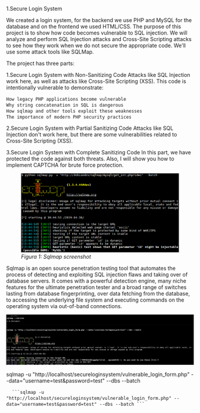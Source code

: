 1.Secure Login System

We created a login system, for the backend we use PHP and MySQL for the database and on the frontend we used HTML/CSS. 
The purpose of this project is to show how code becomes vulnerable to SQL injection.
We will analyze and perform SQL Injection attacks and Cross-Site Scripting attacks to see how they work when we do not secure the appropriate code. 
We'll use some attack tools like SQLMap. 

The project has three parts:

1.Secure Login System with Non-Sanitizing Code
Attacks like SQL Injection work here, as well as attacks like Cross-Site Scripting (XSS).
    This code is intentionally vulnerable to demonstrate:

    How legacy PHP applications become vulnerable
    Why string concatenation in SQL is dangerous
    How sqlmap and other tools exploit these weaknesses
    The importance of modern PHP security practices

2.Secure Login System with Partial Sanitizing Code
Attacks like SQL Injection don't work here, but there are some vulnerabilities related to Cross-Site Scripting (XSS).

3.Secure Login System with Complete Sanitizing Code
In this part, we have protected the code against both threats. Also, I will show you how to implement CAPTCHA for brute force protection.

<figure>
  <img src="Secure%20Login%20System/images/sqlmap.png" alt="Sqlmap">
  <figcaption><i>Figura 1: Sqlmap screenshot</i></figcaption>
</figure>


Sqlmap is an open source penetration testing tool that automates the process of detecting and exploiting SQL injection flaws and taking over of database servers. 
It comes with a powerful detection engine, many niche features for the ultimate penetration tester and a broad range of switches lasting from database fingerprinting, 
over data fetching from the database, to accessing the underlying file system and executing commands on the operating system via out-of-band connections.

![Sqlmap](https://github.com/cipriancyberspace/securewebapplication/blob/ad4ab30ec684ebaaf70cecabc7cb48c7569ec70b/Secure%20Login%20System/images/sqlmap_1.png)

sqlmap -u "http://localhost/secureloginsystem/vulnerable_login_form.php" --data="username=test&password=test" --dbs --batch

<pre> <code> ```sqlmap -u "http://localhost/secureloginsystem/vulnerable_login_form.php" --data="username=test&password=test" --dbs --batch ``` </code> </pre>
                                                                                           
